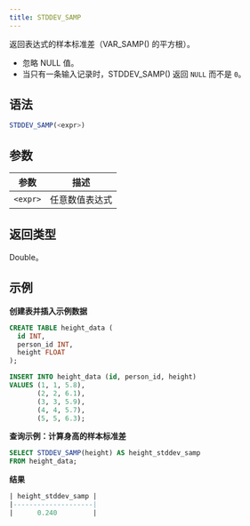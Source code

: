 ```yaml
---
title: STDDEV_SAMP
---
```


返回表达式的样本标准差（VAR_SAMP() 的平方根）。

- 忽略 NULL 值。
- 当只有一条输入记录时，STDDEV_SAMP() 返回 `NULL` 而不是 `0`。

## 语法

```sql
STDDEV_SAMP(<expr>)
```

## 参数

| 参数      | 描述               |
| --------- | ------------------ |
| `<expr>`  | 任意数值表达式     |

## 返回类型

Double。

## 示例

**创建表并插入示例数据**

```sql
CREATE TABLE height_data (
  id INT,
  person_id INT,
  height FLOAT
);

INSERT INTO height_data (id, person_id, height)
VALUES (1, 1, 5.8),
       (2, 2, 6.1),
       (3, 3, 5.9),
       (4, 4, 5.7),
       (5, 5, 6.3);
```

**查询示例：计算身高的样本标准差**

```sql
SELECT STDDEV_SAMP(height) AS height_stddev_samp
FROM height_data;
```

**结果**

```sql
| height_stddev_samp |
|--------------------|
|      0.240         |
```